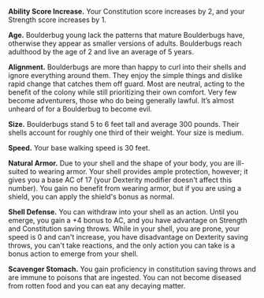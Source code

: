 **Ability Score Increase.** Your Constitution score increases by 2, and your Strength score increases by 1.

**Age.** Boulderbug young lack the patterns that mature Boulderbugs have, otherwise they appear as smaller versions of adults. Boulderbugs reach adulthood by the age of 2 and live an average of 5 years.

**Alignment.** Boulderbugs are more than happy to curl into their shells and ignore everything around them. They enjoy the simple things and dislike rapid change that catches them off guard. Most are neutral, acting to the benefit of the colony while still prioritizing their own comfort. Very few become adventurers, those who do being generally lawful. It’s almost unheard of for a Boulderbug to become evil.

**Size.** Boulderbugs stand 5 to 6 feet tall and average 300 pounds. Their shells account for roughly one third of their weight. Your size is medium.

**Speed.** Your base walking speed is 30 feet.

**Natural Armor.** Due to your shell and the shape of your body, you are ill-suited to wearing armor. Your shell provides ample protection, however; it gives you a base AC of 17 (your Dexterity modifier doesn't affect this number). You gain no benefit from wearing armor, but if you are using a shield, you can apply the shield's bonus as normal.

**Shell Defense.** You can withdraw into your shell as an action. Until you emerge, you gain a +4 bonus to AC, and you have advantage on Strength and Constitution saving throws. While in your shell, you are prone, your speed is 0 and can't increase, you have disadvantage on Dexterity saving throws, you can't take reactions, and the only action you can take is a bonus action to emerge from your shell.

**Scavenger Stomach.** You gain proficiency in constitution saving throws and are immune to poisons that are ingested. You can not become diseased from rotten food and you can eat any decaying matter.